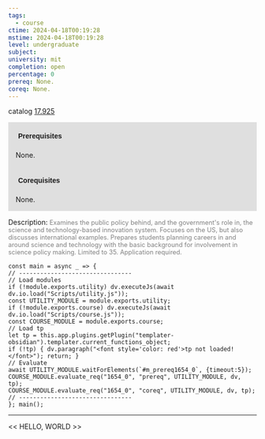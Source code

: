 ```yaml
---
tags:
  - course
ctime: 2024-04-18T00:19:28
mstime: 2024-04-18T00:19:28
level: undergraduate
subject: 
university: mit
completion: open
percentage: 0
prereq: None.
coreq: None.
---
```


catalog [17.925](http://student.mit.edu/catalog/m17b.html#17.925)

<span style="display: block; padding: 15px; background-color: rgb(100, 100, 100, 0.2);"><font id="m_prereq1654_0" style="display: block; font-family: Arial, sans-serif; font-weight: bold; padding: 5px">Prerequisites</font><br><span id="prereq1654_0">None.</span></span>
<span style="display: block; padding: 15px; background-color: rgb(100, 100, 100, 0.2);"><font id="m_coreq1654_0" style="display: block; font-family: Arial, sans-serif; font-weight: bold; padding: 5px">Corequisites</font><br><span id="coreq1654_0">None.</span></span>

<font style="">Description:</font>
<font style="color: grey; font-size: 0.8rem;">Examines the public policy behind, and the government's role in, the science and technology-based innovation system. Focuses on the US, but also discusses international examples. Prepares students planning careers in and around science and technology with the basic background for involvement in science policy making. Limited to 35. Application required.</font>

```dataviewjs
const main = async _ => {
// --------------------------------
// Load modules
if (!module.exports.utility) dv.executeJs(await dv.io.load("Scripts/utility.js"));
const UTILITY_MODULE = module.exports.utility;
if (!module.exports.course) dv.executeJs(await dv.io.load("Scripts/course.js"));
const COURSE_MODULE = module.exports.course;
// Load tp
let tp = this.app.plugins.getPlugin("templater-obsidian").templater.current_functions_object;
if (!tp) { dv.paragraph("<font style='color: red'>tp not loaded!</font>"); return; }
// Evaluate
await UTILITY_MODULE.waitForElements(`#m_prereq1654_0`, {timeout:5});
COURSE_MODULE.evaluate_req("1654_0", "prereq", UTILITY_MODULE, dv, tp);
COURSE_MODULE.evaluate_req("1654_0", "coreq", UTILITY_MODULE, dv, tp);
// --------------------------------
}; main();
```

---

<< HELLO, WORLD >>
